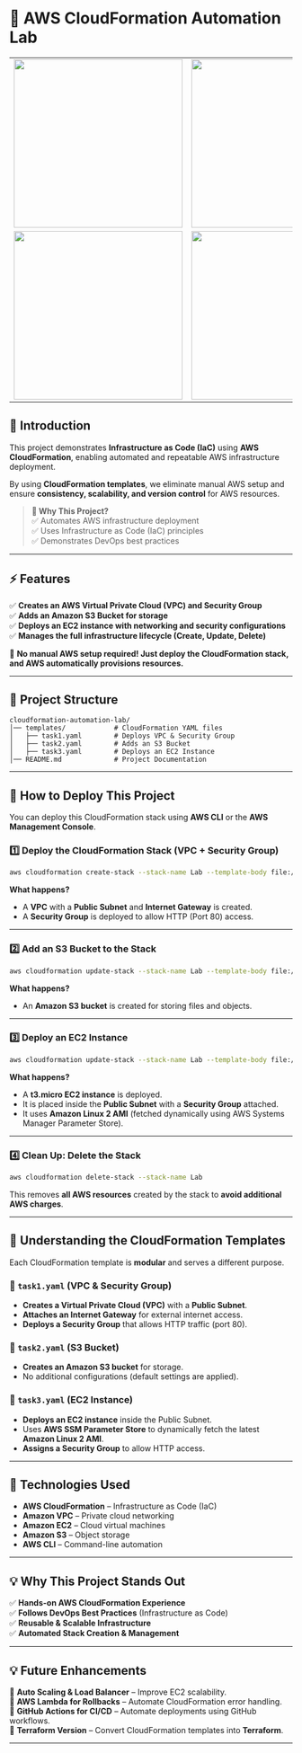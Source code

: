 # 🚀 AWS CloudFormation Automation Lab

<table>
  <tr>
    <td><img src="https://github.com/user-attachments/assets/d32023b2-687c-48ed-9dc0-ba7b97b877e4" width="300"></td>
    <td><img src="https://github.com/user-attachments/assets/63034a5e-1879-4c71-ad4f-1507cc0b6c9a" width="300"></td>
  </tr>
  <tr>
    <td><img src="https://github.com/user-attachments/assets/307c0840-0e0d-4576-8e0e-e8764bc50304" width="300"></td>
    <td><img src="https://github.com/user-attachments/assets/bd55efb3-9cb2-4c58-bc08-eb2acfd6a30a" width="300"></td>
  </tr>
</table>

## 📖 Introduction
This project demonstrates **Infrastructure as Code (IaC)** using **AWS CloudFormation**, enabling automated and repeatable AWS infrastructure deployment.

By using **CloudFormation templates**, we eliminate manual AWS setup and ensure **consistency, scalability, and version control** for AWS resources.

> **🔹 Why This Project?**  
> ✅ Automates AWS infrastructure deployment  
> ✅ Uses Infrastructure as Code (IaC) principles  
> ✅ Demonstrates DevOps best practices  

---

## ⚡ Features
✅ **Creates an AWS Virtual Private Cloud (VPC) and Security Group**  
✅ **Adds an Amazon S3 Bucket for storage**  
✅ **Deploys an EC2 instance with networking and security configurations**  
✅ **Manages the full infrastructure lifecycle (Create, Update, Delete)**  

📌 **No manual AWS setup required! Just deploy the CloudFormation stack, and AWS automatically provisions resources.**  

---

## 📂 Project Structure
```
cloudformation-automation-lab/
│── templates/            # CloudFormation YAML files
│   ├── task1.yaml        # Deploys VPC & Security Group
│   ├── task2.yaml        # Adds an S3 Bucket
│   ├── task3.yaml        # Deploys an EC2 Instance
│── README.md             # Project Documentation
```

---

## 🚀 How to Deploy This Project
You can deploy this CloudFormation stack using **AWS CLI** or the **AWS Management Console**.

### **1️⃣ Deploy the CloudFormation Stack (VPC + Security Group)**
```sh
aws cloudformation create-stack --stack-name Lab --template-body file://templates/task1.yaml
```
**What happens?**  
- A **VPC** with a **Public Subnet** and **Internet Gateway** is created.
- A **Security Group** is deployed to allow HTTP (Port 80) access.

---

### **2️⃣ Add an S3 Bucket to the Stack**
```sh
aws cloudformation update-stack --stack-name Lab --template-body file://templates/task2.yaml
```
**What happens?**  
- An **Amazon S3 bucket** is created for storing files and objects.

---

### **3️⃣ Deploy an EC2 Instance**
```sh
aws cloudformation update-stack --stack-name Lab --template-body file://templates/task3.yaml
```
**What happens?**  
- A **t3.micro EC2 instance** is deployed.
- It is placed inside the **Public Subnet** with a **Security Group** attached.
- It uses **Amazon Linux 2 AMI** (fetched dynamically using AWS Systems Manager Parameter Store).

---

### **4️⃣ Clean Up: Delete the Stack**
```sh
aws cloudformation delete-stack --stack-name Lab
```
This removes **all AWS resources** created by the stack to **avoid additional AWS charges**.

---

## 📌 Understanding the CloudFormation Templates
Each CloudFormation template is **modular** and serves a different purpose.

### **📝 `task1.yaml` (VPC & Security Group)**
- **Creates a Virtual Private Cloud (VPC)** with a **Public Subnet**.
- **Attaches an Internet Gateway** for external internet access.
- **Deploys a Security Group** that allows HTTP traffic (port 80).

### **📝 `task2.yaml` (S3 Bucket)**
- **Creates an Amazon S3 bucket** for storage.
- No additional configurations (default settings are applied).

### **📝 `task3.yaml` (EC2 Instance)**
- **Deploys an EC2 instance** inside the Public Subnet.
- Uses **AWS SSM Parameter Store** to dynamically fetch the latest **Amazon Linux 2 AMI**.
- **Assigns a Security Group** to allow HTTP access.

---

## 🔧 Technologies Used
- **AWS CloudFormation** – Infrastructure as Code (IaC)
- **Amazon VPC** – Private cloud networking
- **Amazon EC2** – Cloud virtual machines
- **Amazon S3** – Object storage
- **AWS CLI** – Command-line automation

---

## 💡 Why This Project Stands Out
✅ **Hands-on AWS CloudFormation Experience**  
✅ **Follows DevOps Best Practices** (Infrastructure as Code)  
✅ **Reusable & Scalable Infrastructure**  
✅ **Automated Stack Creation & Management**  

---

## 💡 Future Enhancements
🔹 **Auto Scaling & Load Balancer** – Improve EC2 scalability.  
🔹 **AWS Lambda for Rollbacks** – Automate CloudFormation error handling.  
🔹 **GitHub Actions for CI/CD** – Automate deployments using GitHub workflows.  
🔹 **Terraform Version** – Convert CloudFormation templates into **Terraform**.  

---

